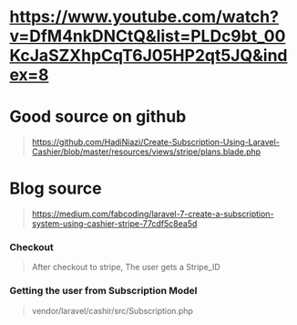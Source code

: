 # https://www.youtube.com/watch?v=DfM4nkDNCtQ&list=PLDc9bt_00KcJaSZXhpCqT6J05HP2qt5JQ&index=8

# Good source on github

> https://github.com/HadiNiazi/Create-Subscription-Using-Laravel-Cashier/blob/master/resources/views/stripe/plans.blade.php

# Blog source

> https://medium.com/fabcoding/laravel-7-create-a-subscription-system-using-cashier-stripe-77cdf5c8ea5d

### Checkout

> After checkout to stripe, The user gets a Stripe_ID

### Getting the user from Subscription Model

> vendor/laravel/cashir/src/Subscription.php
